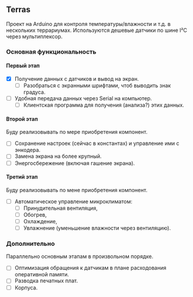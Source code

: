 ## Terras

Проект на Arduino для контроля температуры/влажности и т.д. в нескольких террариумах. Используются дешевые датчики по шине I²C через мультиплексор.

### Основная функциональность

#### Первый этап

- [x] Получение данных с датчиков и вывод на экран.
  - [ ] Разобраться с экранными шрифтами, чтоб выводить знак градуса.
- [ ] Удобная передача данных через Serial на компьютер.
  - [ ] Клиентская программа для получения (анализа?) этих данных.

#### Второй этап

Буду реализовывать по мере приобретения компонент.

- [ ] Сохранение настроек (сейчас в константах) и управление ими с энкодера.
- [ ] Замена экрана на более крупный.
- [ ] Энергосбережение (включая гашение экрана).

#### Третий этап

Буду реализовывать по мене приобретения компонент.

- [ ] Автоматическое управление микроклиматом:
  - [ ] Принудительная вентиляция,
  - [ ] Обогрев,
  - [ ] Охлаждение,
  - [ ] Увлажнение (уменьшение влажности через вентиляцию).

### Дополнительно

Параллельно основным этапам в произвольном порядке.

- [ ] Оптимизация обращения к датчикам в плане расходования оперативной памяти.
- [ ] Разводка печатных плат.
- [ ] Корпуса.
